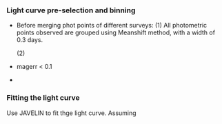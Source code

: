 ### Light curve pre-selection and binning

- Before merging phot points of different surveys:
  (1) All photometric points observed are grouped using Meanshift method, with a width of 0.3 days.
  
  (2)
  
- magerr < 0.1
- 


### Fitting the light curve

Use JAVELIN to fit thge light curve. Assuming
